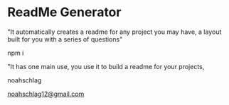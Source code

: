# ReadMe Generator

  "It automatically creates a readme for any project you may have, a layout built for you with a series of questions"

  npm i

  "It has one main use, you use it to build a readme for your projects, 

  noahschlag

  noahschlag12@gmail.com

  
  

